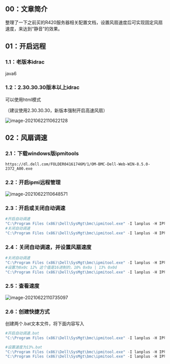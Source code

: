 ## 00：文章简介

整理了一下之前买的R420服务器相关配置文档，设置风扇速度后可实现固定风扇速度，来达到“静音”的效果。

<!-- more -->


## 01：开启远程


### 1.1：老版本idrac

java6

### 1.2：2.30.30.30版本以上idrac

可以使用html模式

（建议使用2.30.30.30，新版本强制开启高速风扇）

![image-20210622110622128](https://image.lichunpeng.cn/linux98.com/images20210622111103.png)

## 02：风扇调速

### 2.1：下载windows版ipmitools

```
https://dl.dell.com/FOLDER04161746M/1/OM-BMC-Dell-Web-WIN-8.5.0-2372_A00.exe
```

### 2.2：开启ipmi远程管理

![image-20210622110648571](https://image.lichunpeng.cn/linux98.com/images20210622111115.png)

### 2.3：开启或关闭自动调速

```powershell
#开启自动调速
"C:\Program Files (x86)\Dell\SysMgt\bmc\ipmitool.exe" -I lanplus -H IP地址 -U 账户 -P 密码 raw 0x30 0x30 0x01 0x01
#关闭自动调速
"C:\Program Files (x86)\Dell\SysMgt\bmc\ipmitool.exe" -I lanplus -H IP地址 -U 账户 -P 密码 raw 0x30 0x30 0x01 0x00
```

### 2.4：关闭自动调速，并设置风扇速度

```powershell
#关闭自动调速
"C:\Program Files (x86)\Dell\SysMgt\bmc\ipmitool.exe" -I lanplus -H IP地址 -U 账户 -P 密码 raw 0x30 0x30 0x01 0x00
#设置为0x0c 12% 这个值是16进制的，10% 0x0a | 13% 0x0d
"C:\Program Files (x86)\Dell\SysMgt\bmc\ipmitool.exe" -I lanplus -H IP地址 -U 账户 -P 密码 raw 0x30 0x30 0x02 0xff 0x0c 
```

### 2.5：查看速度

![image-20210622110735097](https://image.lichunpeng.cn/linux98.com/images20210622111120.png)

### 2.6：创建快捷方式

创建两个.bat文本文件，将下面内容写入

```powershell
#开启自动调速.bat
"C:\Program Files (x86)\Dell\SysMgt\bmc\ipmitool.exe" -I lanplus -H IP地址 -U 账户 -P 密码 raw 0x30 0x30 0x01 0x01

#设置速度为13%.bat
"C:\Program Files (x86)\Dell\SysMgt\bmc\ipmitool.exe" -I lanplus -H IP地址 -U 账户 -P 密码 raw 0x30 0x30 0x01 0x00
"C:\Program Files (x86)\Dell\SysMgt\bmc\ipmitool.exe" -I lanplus -H IP地址 -U 账户 -P 密码 raw 0x30 0x30 0x02 0xff 0x0d 
```

